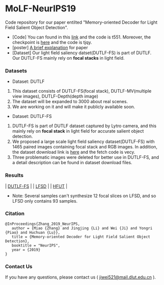 # MoLF-NeurIPS19
Code repository for our paper entilted "Memory-oriented Decoder for Light Field Salient Object Detection".
+ [Code] You can found in this [link](https://pan.baidu.com/s/1Hz5uizTuDECL4UbkOoBpDg) and the code is t551. Moreover, the checkpoint is [here](https://pan.baidu.com/s/10krgmANXUicYPI4QiufYKQ) and the code is tjqy.
+ [poster] [A brief explanation](https://pan.baidu.com/s/1uJfrfolJfID8PS7dRPzFJg) for paper
+ [Dataset] Our light field saliency datset(DUTLF-FS) is part of DUTLF. Our DUTLF-FS mainly rely on **focal stacks** in light field.

### Datasets
+ Dataset: DUTLF
1. This dataset consists of DUTLF-FS(focal stack), DUTLF-MV(multiple view images), DUTLF-Depth(depth image)
2. The dataset will be expanded to 3000 about real scenes.
3. We are working on it and will make it publicly available soon.
+ Dataset: DUTLF-FS
1. DUTLF-FS is part of DUTLF dataset captured by Lytro camera, and this mainly rely on **focal stack** in light field for accurate salient object detection.   
2. We proposed a large scale light field saliency dataset(DUTLF-FS) with 1465 paired images containing focal stack and RGB images. In addition, the dataset download link is [here](https://pan.baidu.com/s/1hq135pTjbwuda0VMocOsxw) and the fetch code is  vecy. 
3. Three problematic images were deleted for better use in DUTLF-FS, and a detail description can be found in dataset download files. 

### Results

| [DUTLF-FS](https://pan.baidu.com/s/143YuO3nNPP9ZrO2ySRaTsw)  |
| [LFSD](https://pan.baidu.com/s/1KcUchn2yx6VHSjch_5-ojw)  |
| [HFUT](https://pan.baidu.com/s/1QoAwEn6-wkx10KQGB1S2yA)  |

+ Note: Several samples can't synthesize 12 focal slices on LFSD, and so LFSD only contains 93 samples.
  

### Citation
```
@InProceedings{Zhang_2019_NeurIPS,       
   author = {Miao {Zhang} and Jingjing {Li} and Wei {Ji} and Yongri {Piao} and Huchuan {Lu}},   
   title = {Memory-oriented Decoder for Light Field Salient Object Detection},     
   booktitle = "NeurIPS",     
   year = {2019}     
}  
```

### Contact Us
If you have any questions, please contact us ( jiwei521@mail.dlut.edu.cn ).


